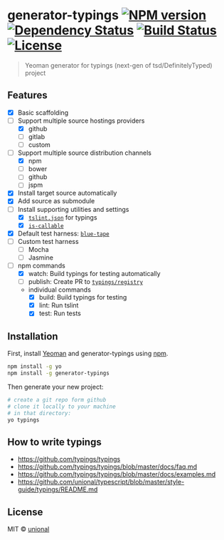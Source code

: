 # generator-typings [![NPM version][npm-image]][npm-url] [![Dependency Status][daviddm-image]][daviddm-url] [![Build Status][travis-image]][travis-url] [![License][license-image]][license-url]

> Yeoman generator for typings (next-gen of tsd/DefinitelyTyped) project

## Features
* [x] Basic scaffolding
* [ ] Support multiple source hostings providers
  * [x] github
  * [ ] gitlab
  * [ ] custom
* [ ] Support multiple source distribution channels
  * [x] npm
  * [ ] bower
  * [ ] github
  * [ ] jspm
* [x] Install target source automatically
* [x] Add source as submodule
* [ ] Install supporting utilities and settings
  * [x] [`tslint.json`](https://github.com/typings/tslint-config-typings) for typings
  * [x] [`is-callable`](https://www.npmjs.com/package/is-callable)
* [x] Default test harness: [`blue-tape`](https://www.npmjs.com/package/blue-tape)
* [ ] Custom test harness
  * [ ] Mocha
  * [ ] Jasmine
* [ ] npm commands
  * [x] watch: Build typings for testing automatically
  * [ ] publish: Create PR to [`typings/registry`](https://github.com/typings/registry)
  * individual commands
    * [x] build: Build typings for testing
    * [x] lint: Run tslint
    * [x] test: Run tests

## Installation
First, install [Yeoman](http://yeoman.io) and generator-typings using [npm](https://www.npmjs.com/).

```sh
npm install -g yo
npm install -g generator-typings
```

Then generate your new project:

```sh
# create a git repo form github
# clone it locally to your machine
# in that directory:
yo typings
```

## How to write typings
- https://github.com/typings/typings
- https://github.com/typings/typings/blob/master/docs/faq.md
- https://github.com/typings/typings/blob/master/docs/examples.md
- https://github.com/unional/typescript/blob/master/style-guide/typings/README.md

## License
MIT © [unional](https://github.com/unional)


[npm-image]: https://badge.fury.io/js/generator-typings.svg
[npm-url]: https://npmjs.org/package/generator-typings
[travis-image]: https://travis-ci.org/typings/generator-typings.svg?branch=master
[travis-url]: https://travis-ci.org/typings/generator-typings
[daviddm-image]: https://david-dm.org/typings/generator-typings.svg?theme=shields.io
[daviddm-url]: https://david-dm.org/typings/generator-typings
[license-image]: http://img.shields.io/:license-mit-blue.svg?style=flat-square
[license-url]: http://unional.mit-license.org
